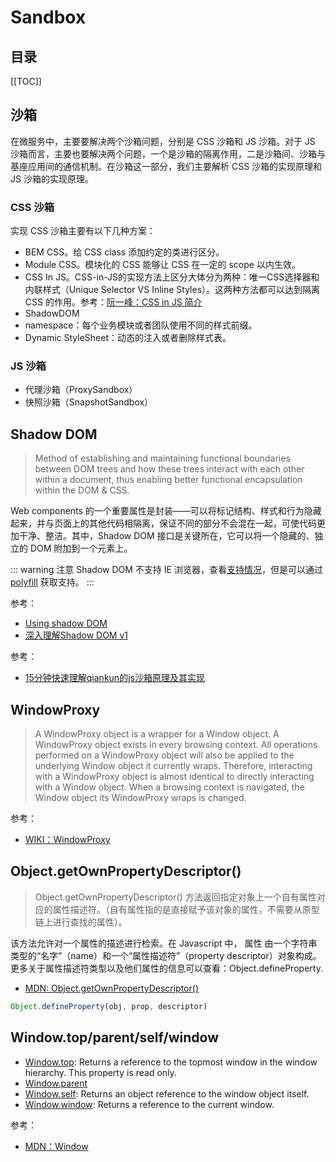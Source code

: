 # Sandbox

<Badges :content="[{type: 'tip', text: '核心'}]" />

<TimeToRead />

## 目录

[[TOC]]

## 沙箱

在微服务中，主要要解决两个沙箱问题，分别是 CSS 沙箱和 JS 沙箱。对于 JS 沙箱而言，主要也要解决两个问题，一个是沙箱的隔离作用，二是沙箱间、沙箱与基座应用间的通信机制。在沙箱这一部分，我们主要解析 CSS 沙箱的实现原理和 JS 沙箱的实现原理。

### CSS 沙箱

实现 CSS 沙箱主要有以下几种方案：

- BEM CSS。给 CSS class 添加约定的类进行区分。
- Module CSS。模块化的 CSS 能够让 CSS 在一定的 scope 以内生效。
- CSS In JS。CSS-in-JS的实现方法上区分大体分为两种：唯一CSS选择器和内联样式（Unique Selector VS Inline Styles）。这两种方法都可以达到隔离 CSS 的作用。参考：[阮一峰：CSS in JS 简介](https://www.ruanyifeng.com/blog/2017/04/css_in_js.html)
- ShadowDOM
- namespace：每个业务模块或者团队使用不同的样式前缀。
- Dynamic StyleSheet：动态的注入或者删除样式表。

### JS 沙箱

- 代理沙箱（ProxySandbox）
- 快照沙箱（SnapshotSandbox）

## Shadow DOM

> Method of establishing and maintaining functional boundaries between DOM trees and how these trees interact with each other within a document, thus enabling better functional encapsulation within the DOM & CSS.

Web components 的一个重要属性是封装——可以将标记结构、样式和行为隐藏起来，并与页面上的其他代码相隔离，保证不同的部分不会混在一起，可使代码更加干净、整洁。其中，Shadow DOM 接口是关键所在，它可以将一个隐藏的、独立的 DOM 附加到一个元素上。

::: warning 注意
Shadow DOM 不支持 IE 浏览器，查看[支持情况](https://caniuse.com/?search=shadow%20DOM)，但是可以通过 [polyfill](https://github.com/webcomponents/polyfills/tree/master/packages/webcomponentsjs) 获取支持。
:::

参考：

- [Using shadow DOM](https://developer.mozilla.org/en-US/docs/Web/Web_Components/Using_shadow_DOM)
- [深入理解Shadow DOM v1](https://segmentfault.com/a/1190000019115050)

参考：

- [15分钟快速理解qiankun的js沙箱原理及其实现](https://juejin.cn/post/6920110573418086413)

## WindowProxy

> A WindowProxy object is a wrapper for a Window object. A WindowProxy object exists in every browsing context. All operations performed on a WindowProxy object will also be applied to the underlying Window object it currently wraps. Therefore, interacting with a WindowProxy object is almost identical to directly interacting with a Window object. When a browsing context is navigated, the Window object its WindowProxy wraps is changed.

参考：
- [WIKI：WindowProxy](https://developer.mozilla.org/en-US/docs/Glossary/WindowProxy)

## Object.getOwnPropertyDescriptor()

> Object.getOwnPropertyDescriptor() 方法返回指定对象上一个自有属性对应的属性描述符。（自有属性指的是直接赋予该对象的属性，不需要从原型链上进行查找的属性）。

该方法允许对一个属性的描述进行检索。在 Javascript 中， 属性 由一个字符串类型的“名字”（name）和一个“属性描述符”（property descriptor）对象构成。更多关于属性描述符类型以及他们属性的信息可以查看：Object.defineProperty.

- [MDN: Object.getOwnPropertyDescriptor()](https://developer.mozilla.org/zh-CN/docs/Web/JavaScript/Reference/Global_Objects/Object/getOwnPropertyDescriptor)

```js
Object.defineProperty(obj, prop, descriptor)
```

## Window.top/parent/self/window

- [Window.top](https://developer.mozilla.org/en-US/docs/Web/API/Window/top): Returns a reference to the topmost window in the window hierarchy. This property is read only.
- [Window.parent](https://developer.mozilla.org/en-US/docs/Web/API/Window/parent)
- [Window.self](https://developer.mozilla.org/en-US/docs/Web/API/Window/self): Returns an object reference to the window object itself.
- [Window.window](https://developer.mozilla.org/en-US/docs/Web/API/Window/window): Returns a reference to the current window.

参考：

- [MDN：Window](https://developer.mozilla.org/en-US/docs/Web/API/Window)